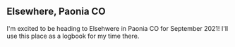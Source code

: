 ## Elsewhere, Paonia CO

I'm excited to be heading to Elsehwere in Paonia CO for September 2021! I'll use this place as a logbook for my time there. 
